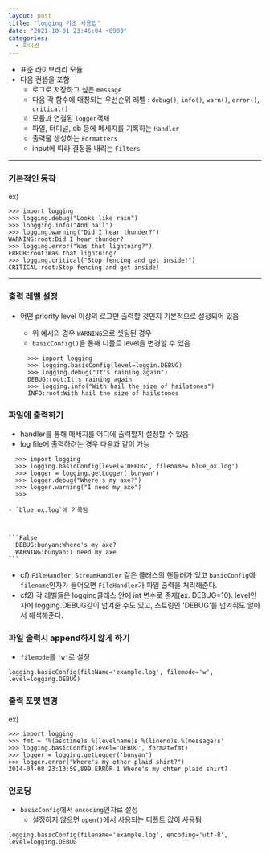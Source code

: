```yaml
---
layout: post
title: "logging 기초 사용법"
date: "2021-10-01 23:46:04 +0900"
categories:
  - 파이썬
---
```

- 표준 라이브러리 모듈
- 다음 컨셉을 포함
	- 로그로 저장하고 싶은 `message`
	- 다음 각 함수에 매칭되는 우선순위 레벨 :
	 `debug()`, `info()`,
	 `warn()`, `error()`,
	 `critical()`
	- 모듈과 연결된 `logger`객체
	- 파일, 터미널, db 등에 메세지를 기록하는
	 `Handler`
	- 출력물 생성하는 `Formatters`
	- input에 따라 결정을 내리는 `Filters`




---


### 기본적인 동작


ex)



```False
>>> import logging
>>> logging.debug("Looks like rain")
>>> longging.info("And hail")
>>> logging.warning("Did I hear thunder?")
WARNING:root:Did I hear thunder?
>>> logging.error("Was that lightning?")
ERROR:root:Was that lightning?
>>> logging.critical("Stop fencing and get inside!")
CRITICAL:root:Stop fencing and get inside!
```



---


### 출력 레벨 설정


- 어떤 priority level 이상의 로그만 출력할 것인지
 기본적으로 설정되어 있음
 


	- 위 예시의 경우 `WARNING`으로 셋팅된 경우
	- `basicConfig()`을 통해 디폴트 level을
	 변경할 수 있음
	 
	
	
	
	```False
	  >>> import logging
	  >>> logging.basicConfig(level=loggin.DEBUG)
	  >>> logging.debug("It's raining again")
	  DEBUG:root:It's raining again
	  >>> logging.info("With hail the size of hailstones")
	  INFO:root:With hail the size of hailstones
	```


### 파일에 출력하기


- handler를 통해 메세지를 어디에 출력할지 설정할 수 있음
- log file에 출력하려는 경우 다음과 같이 가능



```False
  >>> import logging
  >>> logging.basicConfig(level='DEBUG', filename='blue_ox.log')
  >>> logger = logging.getLogger('bunyan')
  >>> logger.debug("Where's my axe?")
  >>> logger.warning("I need my axe")
  >>>
```

	- `blue_ox.log`에 기록됨
	
	
	
	```False
	  DEBUG:bunyan:Where's my axe?
	  WARNING:bunyan:I need my axe
	```
- cf) `FileHandler`,
 `StreamHandler` 같은 클래스의 핸들러가 있고
 `basicConfig`에 `filename`인자가
 들어오면 `FileHandler`가 파일 출력을
 처리해준다.
- cf2\) 각 레벨들은 logging클래스 안에 int 변수로 존재(ex.
 DEBUG\=10\). level인자에 logging.DEBUG같이 넘겨줄 수도
 있고, 스트링인 'DEBUG'를 넘겨줘도 알아서
 해석해준다.


### 파일 출력시 append하지 않게 하기


- `filemode`를 `'w'`로 설정



```False
logging.basicConfig(fileName='example.log', filemode='w', level=logging.DEBUG)
```

### 출력 포맷 변경


ex)



```False
>>> import logging
>>> fmt = '%(asctime)s %(levelname)s %(lineno)s %(message)s'
>>> logging.basicConfig(level='DEBUG', format=fmt)
>>> logger = logging.getLogger('bunyan')
>>> logger.error("Where's my other plaid shirt?")
2014-04-08 23:13:59,899 ERROR 1 Where's my ohter plaid shirt?
```

### 인코딩


- `basicConfig`에서 `encoding`인자로
 설정
	- 설정하지 않으면 `open()`에서 사용되는
	 디폴트 값이 사용됨



```False
logging.basicConfig(filename='example.log', encoding='utf-8', level=logging.DEBUG
```

